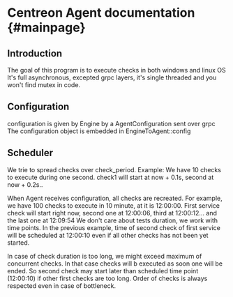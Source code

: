 # Centreon Agent documentation {#mainpage}

## Introduction

The goal of this program is to execute checks in both windows and linux OS
It's full asynchronous, excepted grpc layers, it's single threaded and you won't find mutex in code.

## Configuration
configuration is given by Engine by a AgentConfiguration sent over grpc
The configuration object is embedded in EngineToAgent::config

## Scheduler
We trie to spread checks over check_period.
Example: We have 10 checks to execute during one second. check1 will start at now + 0.1s, second at now + 0.2s..

When Agent receives configuration, all checks are recreated.
For example, we have 100 checks to execute in 10 minute, at it is 12:00:00.
First  service check will start right now, second one at 12:00:06, third at 12:00:12... and the last one at 12:09:54
We don't care about tests duration, we work with time points. 
In the previous example, time of second check of first service will be scheduled at 12:00:10 even if all other checks has not been yet started.

In case of check duration is too long, we might exceed maximum of concurrent checks. In that case checks will b executed as soon one will be ended.
So second check may start later than scheduled time point (12:00:10) if other first checks are too long. Order of checks is always respected even in case of bottleneck.
